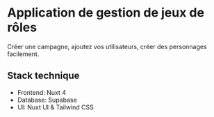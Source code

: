 # Application de gestion de jeux de rôles

Créer une campagne, ajoutez vos utilisateurs, créer des personnages facilement.

## Stack technique

- Frontend: Nuxt 4
- Database: Supabase
- UI: Nuxt UI & Tailwind CSS

